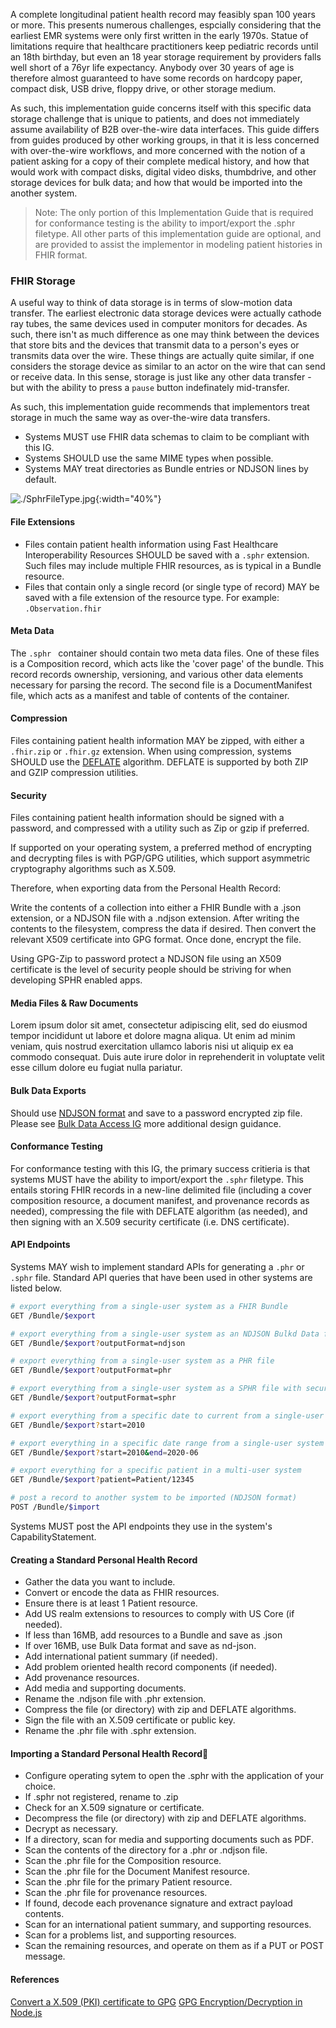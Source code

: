 A complete longitudinal patient health record may feasibly span 100 years or more.  This presents numerous challenges, espcially considering that the earliest EMR systems were only first written in the early 1970s.  Statue of limitations require that healthcare practitioners keep pediatric records until an 18th birthday, but even an 18 year storage requirement by providers falls well short of a 76yr life expectancy.  Anybody over 30 years of age is therefore almost guaranteed to have some records on hardcopy paper, compact disk, USB drive, floppy drive, or other storage medium.  

As such, this implementation guide concerns itself with this specific data storage challenge that is unique to patients, and does not immediately assume availability of B2B over-the-wire data interfaces.  This guide differs from guides produced by other working groups, in that it is less concerned with over-the-wire workflows, and more concerned with the notion of a patient asking for a copy of their complete medical history, and how that would work with compact disks, digital video disks, thumbdrive, and other storage devices for bulk data; and how that would be imported into the another system.  

> Note: The only portion of this Implementation Guide that is required for conformance testing is the ability to import/export the .sphr filetype.  All other parts of this implementation guide are optional, and are provided to assist the implementor in modeling patient histories in FHIR format. 

### FHIR Storage 

A useful way to think of data storage is in terms of slow-motion data transfer.  The earliest electronic data storage devices were actually cathode ray tubes, the same devices used in computer monitors for decades.  As such, there isn't as much difference as one may think between the devices that store bits and the devices that transmit data to a person's eyes or transmits data over the wire.  These things are actually quite similar, if one considers the storage device as similar to an actor on the wire that can send or receive data.  In this sense, storage is just like any other data transfer - but with the ability to press a `pause` button indefinately mid-transfer.  

As such, this implementation guide recommends that implementors treat storage in much the same way as over-the-wire data transfers.  

- Systems MUST use FHIR data schemas to claim to be compliant with this IG.  
- Systems SHOULD use the same MIME types when possible.
- Systems MAY treat directories as Bundle entries or NDJSON lines by default.

![./SphrFileType.jpg](./SphrFileType.jpg){:width="40%"}  

#### File Extensions

- Files contain patient health information using Fast Healthcare Interoperability Resources SHOULD be saved with a `.sphr` extension.  Such files may include multiple FHIR resources, as is typical in a Bundle resource.
- Files that contain only a single record (or single type of record) MAY be saved with a file extension of the resource type.  For example:  `.Observation.fhir` 

#### Meta Data

The `.sphr ` container should contain two meta data files.  One of these files is a Composition record, which acts like the 'cover page' of the bundle.  This record records ownership, versioning, and various other data elements necessary for parsing the record.  The second file is a DocumentManifest file, which acts as a manifest and table of contents of the container.


#### Compression  

Files containing patient health information MAY be zipped, with either a `.fhir.zip` or `.fhir.gz` extension. When using compression, systems SHOULD use the [DEFLATE](https://en.wikipedia.org/wiki/Deflate) algorithm.  DEFLATE is supported by both ZIP and GZIP compression utilities.  

#### Security  

Files containing patient health information should be signed with a password, and compressed with a utility such as Zip or gzip if preferred.  

If supported on your operating system, a preferred method of encrypting and decrypting files is with PGP/GPG utilities, which support asymmetric cryptography algorithms such as X.509.  

Therefore, when exporting data from the Personal Health Record:

Write the contents of a collection into either a FHIR Bundle with a .json extension, or a NDJSON file with a .ndjson extension.  After writing the contents to the filesystem, compress the data if desired.  Then convert the relevant X509 certificate into GPG format.  Once done, encrypt the file.

Using GPG-Zip to password protect a NDJSON file using an X509 certificate is the level of security people should be striving for when developing SPHR enabled apps.  

#### Media Files & Raw Documents

Lorem ipsum dolor sit amet, consectetur adipiscing elit, sed do eiusmod tempor incididunt ut labore et dolore magna aliqua. Ut enim ad minim veniam, quis nostrud exercitation ullamco laboris nisi ut aliquip ex ea commodo consequat. Duis aute irure dolor in reprehenderit in voluptate velit esse cillum dolore eu fugiat nulla pariatur.

#### Bulk Data Exports

Should use [NDJSON format](http://ndjson.org/) and save to a password encrypted zip file.  Please see [Bulk Data Access IG](https://hl7.org/fhir/uv/bulkdata/) more additional design guidance.

#### Conformance Testing

For conformance testing with this IG, the primary success critieria is that systems MUST have the ability to import/export the `.sphr` filetype. This entails storing FHIR records in a new-line delimited file (including a cover composition resource, a document manifest, and provenance records as needed), compressing the file with DEFLATE algorithm (as needed), and then signing with an X.509 security certificate (i.e. DNS certificate). 

#### API Endpoints

Systems MAY wish to implement standard APIs for generating a `.phr` or `.sphr` file.  Standard API queries that have been used in other systems are listed below.

```bash
# export everything from a single-user system as a FHIR Bundle
GET /Bundle/$export

# export everything from a single-user system as an NDJSON Bulkd Data file
GET /Bundle/$export?outputFormat=ndjson

# export everything from a single-user system as a PHR file
GET /Bundle/$export?outputFormat=phr

# export everything from a single-user system as a SPHR file with security
GET /Bundle/$export?outputFormat=sphr

# export everything from a specific date to current from a single-user system
GET /Bundle/$export?start=2010

# export everything in a specific date range from a single-user system
GET /Bundle/$export?start=2010&end=2020-06

# export everything for a specific patient in a multi-user system
GET /Bundle/$export?patient=Patient/12345

# post a record to another system to be imported (NDJSON format)
POST /Bundle/$import
```

Systems MUST post the API endpoints they use in the system's CapabilityStatement.  


#### Creating a Standard Personal Health Record    

- Gather the data you want to include.
- Convert or encode the data as FHIR resources.
- Ensure there is at least 1 Patient resource.
- Add US realm extensions to resources to comply with US Core (if needed).
- If less than 16MB, add resources to a Bundle and save as .json
- If over 16MB, use Bulk Data format and save as nd-json.
- Add international patient summary (if needed).
- Add problem oriented health record components (if needed).
- Add provenance resources.
- Add media and supporting documents.
- Rename the .ndjson file with .phr extension.
- Compress the file (or directory) with zip and DEFLATE algorithms.
- Sign the file with an X.509 certificate or public key.
- Rename the .phr file with .sphr extension.

#### Importing a Standard Personal Health Record

- Configure operating sytem to open the .sphr with the application of your choice.
- If .sphr not registered, rename to .zip
- Check for an X.509 signature or certificate.
- Decompress the file (or directory) with zip and DEFLATE algorithms.
- Decrypt as necessary.
- If a directory, scan for media and supporting documents such as PDF.
- Scan the contents of the directory for a .phr or .ndjson file.
- Scan the .phr file for the Composition resource.
- Scan the .phr file for the Document Manifest resource.
- Scan the .phr file for the primary Patient resource.
- Scan the .phr file for provenance resources.
- If found, decode each provenance signature and extract payload contents.
- Scan for an international patient summary, and supporting resources.
- Scan for a problems list, and supporting resources.
- Scan the remaining resources, and operate on them as if a PUT or POST message.



#### References  

[Convert a X.509 (PKI) certificate to GPG](https://www.pengdows.com/2020/06/27/convert-a-x-509-pki-certificate-to-gpg/)
[GPG Encryption/Decryption in Node.js](https://www.npmjs.com/package/gpg)






